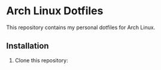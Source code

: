 # Arch Linux Dotfiles

This repository contains my personal dotfiles for Arch Linux.

## Installation

1. Clone this repository:
